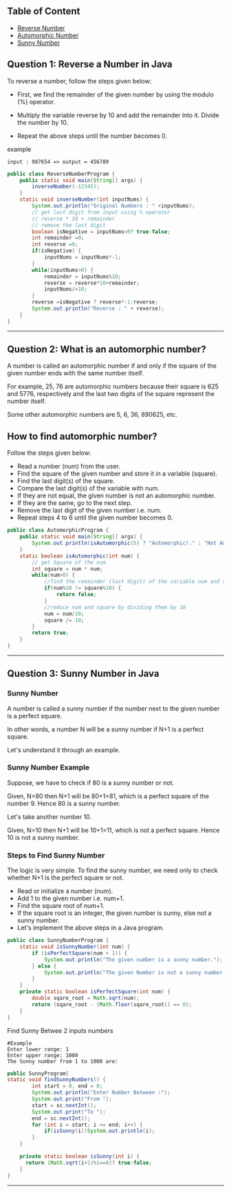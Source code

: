 ## Table of Content

- [Reverse Number ](#question-1-reverse-a-number-in-java)
- [Automorphic Number ](#question-2-what-is-an-automorphic-number)
- [Sunny Number](#question-3-sunny-number-in-java)

## Question 1: Reverse a Number in Java

To reverse a number, follow the steps given below:

- First, we find the remainder of the given number by using the modulo (%) operator.

- Multiply the variable reverse by 10 and add the remainder into it.
  Divide the number by 10.

- Repeat the above steps until the number becomes 0.

example

```
input : 987654 => output = 456789
```

```java
public class ReverseNumberProgram {
	public static void main(String[] args) {
		inverseNumber(-12345);
	}
	static void inverseNumber(int inputNums) {
		System.out.println("Original Numbers : " +inputNums);
		// get last digit from input using % operator
		// reverse * 10 + remainder
		// remove the last digit
		boolean isNegative = inputNums<0? true:false;
		int remainder =0;
		int reverse =0;
		if(isNegative) {
			inputNums = inputNums*-1;
		}
		while(inputNums>0) {
			remainder = inputNums%10;
			reverse = reverse*10+remainder;
			inputNums/=10;
		}
		reverse =isNegative ? reverse*-1:reverse;
		System.out.println("Reverse : " + reverse);
	}
}
```

---

## Question 2: What is an automorphic number?

A number is called an automorphic number if and only if the square of the given number ends with the same number itself.

For example, 25, 76 are automorphic numbers because their square is 625 and 5776, respectively and the last two digits of the square represent the number itself.

Some other automorphic numbers are 5, 6, 36, 890625, etc.

## How to find automorphic number?

Follow the steps given below:

- Read a number (num) from the user.
- Find the square of the given number and store it in a variable (square).
- Find the last digit(s) of the square.
- Compare the last digit(s) of the variable with num.
- If they are not equal, the given number is not an automorphic number.
- If they are the same, go to the next step.
- Remove the last digit of the given number i.e. num.
- Repeat steps 4 to 6 until the given number becomes 0.

```java
public class AutomorphicProgram {
	public static void main(String[] args) {
		System.out.println(isAutomorphic(5) ? "Automorphic!." : "Not Automorphic!.");
	}
	static boolean isAutomorphic(int num) {
		// get Square of the num
		int square = num * num;
		while(num>0) {
			//find the remainder (last digit) of the variable num and square and comparing them
			if(num%10 != square%10) {
				return false;
			}
			//reduce num and square by dividing them by 10
			num = num/10;
			square /= 10;
		}
		return true;
	}
}
```

---

## Question 3: Sunny Number in Java

### Sunny Number

A number is called a sunny number if the number next to the given number is a perfect square.

In other words, a number N will be a sunny number if N+1 is a perfect square.

Let's understand it through an example.

### Sunny Number Example

Suppose, we have to check if 80 is a sunny number or not.

Given, N=80 then N+1 will be 80+1=81, which is a perfect square of the number 9. Hence 80 is a sunny number.

Let's take another number 10.

Given, N=10 then N+1 will be 10+1=11, which is not a perfect square. Hence 10 is not a sunny number.

### Steps to Find Sunny Number

The logic is very simple. To find the sunny number, we need only to check whether N+1 is the perfect square or not.

- Read or initialize a number (num).
- Add 1 to the given number i.e. num+1.
- Find the square root of num+1.
- If the square root is an integer, the given number is sunny, else not a sunny number.
- Let's implement the above steps in a Java program.

```java
public class SunnyNumberProgram {
	static void isSunnyNumber(int num) {
		if (isPerfectSquare(num + 1)) {
			System.out.println("The given number is a sunny number.");
		} else {
			System.out.println("The given Number is not a sunny number.");
		}
	}
	private static boolean isPerfectSquare(int num) {
		double sqare_root = Math.sqrt(num);
		return (sqare_root - (Math.floor(sqare_root)) == 0);
	}
}
```

Find Sunny Betwee 2 inputs numbers

```
#Example
Enter lower range: 1
Enter upper range: 1000
The Sunny number from 1 to 1000 are:
```

```java
public SunnyProgram{
static void findSunnyNumbers() {
		int start = 0, end = 0;
		System.out.println("Enter Number Between :");
		System.out.print("From ");
		start = sc.nextInt();
		System.out.print("To ");
		end = sc.nextInt();
		for (int i = start; i <= end; i++) {
			if(isSunny(i))System.out.println(i);
		}
	}

	private static boolean isSunny(int i) {
	  return (Math.sqrt(i+1)%1==0)? true:false;
	}
}
```

---
